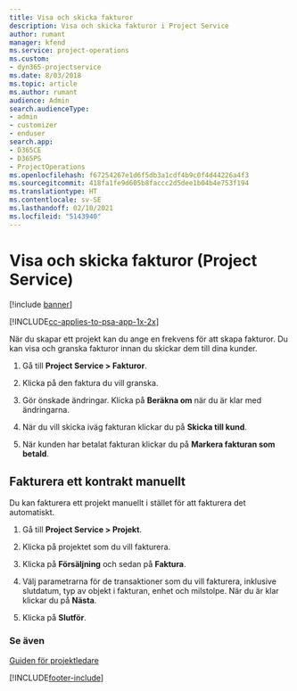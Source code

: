 ```yaml
---
title: Visa och skicka fakturor
description: Visa och skicka fakturor i Project Service
author: rumant
manager: kfend
ms.service: project-operations
ms.custom:
- dyn365-projectservice
ms.date: 8/03/2018
ms.topic: article
ms.author: rumant
audience: Admin
search.audienceType:
- admin
- customizer
- enduser
search.app:
- D365CE
- D365PS
- ProjectOperations
ms.openlocfilehash: f67254267e1d6f5db3a1cdf4b9c0f4d44226a4f3
ms.sourcegitcommit: 418fa1fe9d605b8faccc2d5dee1b04b4e753f194
ms.translationtype: HT
ms.contentlocale: sv-SE
ms.lasthandoff: 02/10/2021
ms.locfileid: "5143940"
---
```

# <a name="view-and-send-invoices-project-service"></a>Visa och skicka fakturor (Project Service)

[!include [banner](../includes/psa-now-project-operations.md)]

[!INCLUDE[cc-applies-to-psa-app-1x-2x](../includes/cc-applies-to-psa-app-1x-2x.md)]

När du skapar ett projekt kan du ange en frekvens för att skapa fakturor. Du kan visa och granska fakturor innan du skickar dem till dina kunder.  
  
1.  Gå till **Project Service > Fakturor**.  
  
2.  Klicka på den faktura du vill granska.  
  
3.  Gör önskade ändringar. Klicka på **Beräkna om** när du är klar med ändringarna.  
  
4.  När du vill skicka iväg fakturan klickar du på **Skicka till kund**.  
  
5.  När kunden har betalat fakturan klickar du på **Markera fakturan som betald**.  
  
## <a name="manually-invoice-a-contract"></a>Fakturera ett kontrakt manuellt  
 Du kan fakturera ett projekt manuellt i stället för att fakturera det automatiskt.  
  
1.  Gå till **Project Service > Projekt**.  
  
2.  Klicka på projektet som du vill fakturera.  
  
3.  Klicka på **Försäljning** och sedan på **Faktura**.  
  
4.  Välj parametrarna för de transaktioner som du vill fakturera, inklusive slutdatum, typ av objekt i fakturan, enhet och milstolpe. När du är klar klickar du på **Nästa**.  
  
5.  Klicka på **Slutför**.  
  
### <a name="see-also"></a>Se även  
 [Guiden för projektledare](../psa/project-manager-guide.md)


[!INCLUDE[footer-include](../includes/footer-banner.md)]